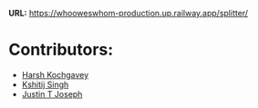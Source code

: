 
<b>URL:</b> https://whooweswhom-production.up.railway.app/splitter/

# Contributors:
* [Harsh Kochgavey](https://github.com/hkochgavey)
* [Kshitij Singh](https://github.com/mekshitijsingh)
* [Justin T Joseph](https://github.com/just-injoey)
